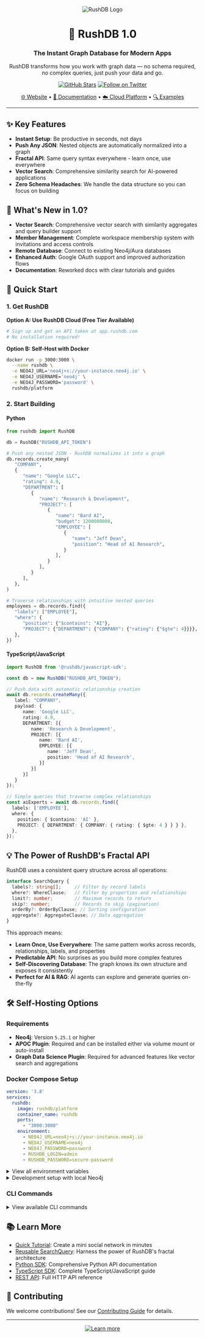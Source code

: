 <!-- filepath: /Users/onepx/personal/rushdb/README.md -->
<div align="center">

![RushDB Logo](https://raw.githubusercontent.com/rush-db/rushdb/main/rushdb-logo.svg)

# 🚀 RushDB 1.0

### The Instant Graph Database for Modern Apps

RushDB transforms how you work with graph data — no schema required, no complex queries, just push your data and go.

[![GitHub Stars](https://img.shields.io/github/stars/rush-db/rushdb?style=social)](https://github.com/rush-db/rushdb)
[![Follow on Twitter](https://img.shields.io/twitter/follow/rushdb?style=social)](https://twitter.com/rushdb)

[🌐 Website](https://rushdb.com) • [📖 Documentation](https://docs.rushdb.com) • [☁️ Cloud Platform](https://app.rushdb.com) • [🔍 Examples](https://github.com/rush-db/examples)

</div>

---

## ✨ Key Features

- **Instant Setup**: Be productive in seconds, not days
- **Push Any JSON**: Nested objects are automatically normalized into a graph
- **Fractal API**: Same query syntax everywhere - learn once, use everywhere
- **Vector Search**: Comprehensive similarity search for AI-powered applications
- **Zero Schema Headaches**: We handle the data structure so you can focus on building

## 🌟 What's New in 1.0?

- **Vector Search**: Comprehensive vector search with similarity aggregates and query builder support
- **Member Management**: Complete workspace membership system with invitations and access controls
- **Remote Database**: Connect to existing Neo4j/Aura databases
- **Enhanced Auth**: Google OAuth support and improved authorization flows
- **Documentation**: Reworked docs with clear tutorials and guides

## 🚀 Quick Start

### 1. Get RushDB

**Option A: Use RushDB Cloud (Free Tier Available)**
```bash
# Sign up and get an API token at app.rushdb.com
# No installation required!
```

**Option B: Self-Host with Docker**
```bash
docker run -p 3000:3000 \
  --name rushdb \
  -e NEO4J_URL='neo4j+s://your-instance.neo4j.io' \
  -e NEO4J_USERNAME='neo4j' \
  -e NEO4J_PASSWORD='password' \
  rushdb/platform
```

### 2. Start Building

#### Python
```python
from rushdb import RushDB

db = RushDB("RUSHDB_API_TOKEN")

# Push any nested JSON - RushDB normalizes it into a graph
db.records.create_many(
   "COMPANY",
   {
      "name": "Google LLC",
      "rating": 4.9,
      "DEPARTMENT": [
         {
            "name": "Research & Development",
            "PROJECT": [
               {
                  "name": "Bard AI",
                  "budget": 1200000000,
                  "EMPLOYEE": [
                     {
                        "name": "Jeff Dean",
                        "position": "Head of AI Research",
                     }
                  ],
               }
            ],
         }
      ],
   },
)

# Traverse relationships with intuitive nested queries
employees = db.records.find({
   "labels": ["EMPLOYEE"],
   "where": {
      "position": {"$contains": "AI"},
      "PROJECT": {"DEPARTMENT": {"COMPANY": {"rating": {"$gte": 4}}}},
   },
})
```

#### TypeScript/JavaScript
```typescript
import RushDB from '@rushdb/javascript-sdk';

const db = new RushDB("RUSHDB_API_TOKEN");

// Push data with automatic relationship creation
await db.records.createMany({
   label: "COMPANY",
   payload: {
      name: 'Google LLC',
      rating: 4.9,
      DEPARTMENT: [{
         name: 'Research & Development',
         PROJECT: [{
            name: 'Bard AI',
            EMPLOYEE: [{
               name: 'Jeff Dean',
               position: 'Head of AI Research',
            }]
         }]
      }]
   }
});

// Simple queries that traverse complex relationships
const aiExperts = await db.records.find({
  labels: ['EMPLOYEE'],
  where: {
    position: { $contains: 'AI' },
    PROJECT: { DEPARTMENT: { COMPANY: { rating: { $gte: 4 } } } },
  },
});
```

## 💡 The Power of RushDB's Fractal API

RushDB uses a consistent query structure across all operations:

```typescript
interface SearchQuery {
  labels?: string[];     // Filter by record labels
  where?: WhereClause;   // Filter by properties and relationships
  limit?: number;        // Maximum records to return
  skip?: number;         // Records to skip (pagination)
  orderBy?: OrderByClause; // Sorting configuration
  aggregate?: AggregateClause; // Data aggregation
}
```

This approach means:
- **Learn Once, Use Everywhere**: The same pattern works across records, relationships, labels, and properties
- **Predictable API**: No surprises as you build more complex features
- **Self-Discovering Database**: The graph knows its own structure and exposes it consistently
- **Perfect for AI & RAG**: AI agents can explore and generate queries on-the-fly

## 🛠️ Self-Hosting Options

### Requirements
- **Neo4j**: Version `5.25.1` or higher
- **APOC Plugin**: Required and can be installed either via volume mount or auto-install
- **Graph Data Science Plugin**: Required for advanced features like vector search and aggregations

### Docker Compose Setup
```yaml
version: '3.8'
services:
  rushdb:
    image: rushdb/platform
    container_name: rushdb
    ports:
      - "3000:3000"
    environment:
      - NEO4J_URL=neo4j+s://your-instance.neo4j.io
      - NEO4J_USERNAME=neo4j
      - NEO4J_PASSWORD=password
      - RUSHDB_LOGIN=admin
      - RUSHDB_PASSWORD=secure-password
```

<details>
  <summary>View all environment variables</summary>

  - **`NEO4J_URL`**: Connection string for Neo4j
  - **`NEO4J_USERNAME`**: Neo4j username (default: `neo4j`)
  - **`NEO4J_PASSWORD`**: Neo4j password
  - **`RUSHDB_PORT`**: Server port (default: `3000`)
  - **`RUSHDB_AES_256_ENCRYPTION_KEY`**: Encryption key for API tokens (32 chars)
  - **`RUSHDB_LOGIN`**: Admin username (default: `admin`)
  - **`RUSHDB_PASSWORD`**: Admin password (default: `password`)
</details>

<details>
  <summary>Development setup with local Neo4j</summary>

```yaml
version: '3.8'
services:
  rushdb:
    image: rushdb/platform
    container_name: rushdb
    depends_on:
      neo4j:
        condition: service_healthy
    ports:
      - "3000:3000"
    environment:
      - NEO4J_URL=bolt://neo4j
      - NEO4J_USERNAME=neo4j
      - NEO4J_PASSWORD=password
  neo4j:
    image: neo4j:5.25.1
    healthcheck:
      test: [ "CMD-SHELL", "wget --no-verbose --tries=1 --spider localhost:7474 || exit 1" ]
      interval: 5s
      retries: 30
      start_period: 10s
    ports:
      - "7474:7474"
      - "7687:7687"
    environment:
      - NEO4J_ACCEPT_LICENSE_AGREEMENT=yes
      - NEO4J_AUTH=neo4j/password
      - NEO4J_PLUGINS=["apoc", "graph-data-science"]
```
</details>

### CLI Commands

<details>
  <summary>View available CLI commands</summary>

#### Create a New User
```bash
rushdb create-user admin@example.com securepassword123
```

#### Update User Password
```bash
rushdb update-password admin@example.com newsecurepassword456
```
</details>

## 📚 Learn More

- [Quick Tutorial](https://docs.rushdb.com/get-started/quick-tutorial): Create a mini social network in minutes
- [Reusable SearchQuery](https://docs.rushdb.com/tutorials/reusable-search-query): Harness the power of RushDB's fractal architecture
- [Python SDK](https://docs.rushdb.com/python-sdk/introduction): Comprehensive Python API documentation
- [TypeScript SDK](https://docs.rushdb.com/typescript-sdk/introduction): Complete TypeScript/JavaScript guide
- [REST API](https://docs.rushdb.com/rest-api/introduction): Full HTTP API reference

## 🤝 Contributing

We welcome contributions! See our [Contributing Guide](CONTRIBUTING.md) for details.

---

<div align="center">
  <p>
    <a href="https://rushdb.com">
      <img src="https://img.shields.io/badge/Learn_more-rushdb.com-6D28D9?style=for-the-badge" alt="Learn more" />
    </a>
  </p>
</div>
